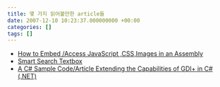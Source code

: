 ```yaml
---
title: 몇 가지 읽어볼만한 article들
date: 2007-12-10 10:23:37.000000000 +00:00
categories: []
tags: []
---
```


<ul>
<li><a href="http://www.codeproject.com/KB/cs/Embed_Js_Css_Image.aspx">How to Embed /Access JavaScript ,CSS,Images in an Assembly</a></li>
<li><a href="http://www.codeproject.com/KB/cs/Smart_Search.aspx">Smart Search Textbox</a></li>
<li><a href="http://www.codeproject.com/KB/GDI-plus/imaging_applications.aspx">A C# Sample Code/Article Extending the Capabilities of GDI+ in C# (.NET)</a></li>
</ul>

